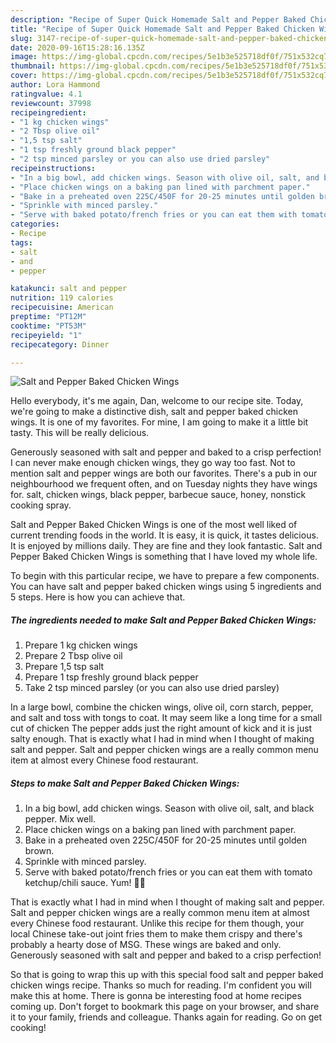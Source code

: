 ```yaml
---
description: "Recipe of Super Quick Homemade Salt and Pepper Baked Chicken Wings"
title: "Recipe of Super Quick Homemade Salt and Pepper Baked Chicken Wings"
slug: 3147-recipe-of-super-quick-homemade-salt-and-pepper-baked-chicken-wings
date: 2020-09-16T15:28:16.135Z
image: https://img-global.cpcdn.com/recipes/5e1b3e525718df0f/751x532cq70/salt-and-pepper-baked-chicken-wings-recipe-main-photo.jpg
thumbnail: https://img-global.cpcdn.com/recipes/5e1b3e525718df0f/751x532cq70/salt-and-pepper-baked-chicken-wings-recipe-main-photo.jpg
cover: https://img-global.cpcdn.com/recipes/5e1b3e525718df0f/751x532cq70/salt-and-pepper-baked-chicken-wings-recipe-main-photo.jpg
author: Lora Hammond
ratingvalue: 4.1
reviewcount: 37998
recipeingredient:
- "1 kg chicken wings"
- "2 Tbsp olive oil"
- "1,5 tsp salt"
- "1 tsp freshly ground black pepper"
- "2 tsp minced parsley or you can also use dried parsley"
recipeinstructions:
- "In a big bowl, add chicken wings. Season with olive oil, salt, and black pepper. Mix well."
- "Place chicken wings on a baking pan lined with parchment paper."
- "Bake in a preheated oven 225C/450F for 20-25 minutes until golden brown."
- "Sprinkle with minced parsley."
- "Serve with baked potato/french fries or you can eat them with tomato ketchup/chili sauce. Yum! 👍🏻"
categories:
- Recipe
tags:
- salt
- and
- pepper

katakunci: salt and pepper 
nutrition: 119 calories
recipecuisine: American
preptime: "PT12M"
cooktime: "PT53M"
recipeyield: "1"
recipecategory: Dinner

---
```



![Salt and Pepper Baked Chicken Wings](https://img-global.cpcdn.com/recipes/5e1b3e525718df0f/751x532cq70/salt-and-pepper-baked-chicken-wings-recipe-main-photo.jpg)

Hello everybody, it's me again, Dan, welcome to our recipe site. Today, we're going to make a distinctive dish, salt and pepper baked chicken wings. It is one of my favorites. For mine, I am going to make it a little bit tasty. This will be really delicious.

Generously seasoned with salt and pepper and baked to a crisp perfection! I can never make enough chicken wings, they go way too fast. Not to mention salt and pepper wings are both our favorites. There&#39;s a pub in our neighbourhood we frequent often, and on Tuesday nights they have wings for. salt, chicken wings, black pepper, barbecue sauce, honey, nonstick cooking spray.

Salt and Pepper Baked Chicken Wings is one of the most well liked of current trending foods in the world. It is easy, it is quick, it tastes delicious. It is enjoyed by millions daily. They are fine and they look fantastic. Salt and Pepper Baked Chicken Wings is something that I have loved my whole life.


To begin with this particular recipe, we have to prepare a few components. You can have salt and pepper baked chicken wings using 5 ingredients and 5 steps. Here is how you can achieve that.

<!--inarticleads1-->

##### The ingredients needed to make Salt and Pepper Baked Chicken Wings:

1. Prepare 1 kg chicken wings
1. Prepare 2 Tbsp olive oil
1. Prepare 1,5 tsp salt
1. Prepare 1 tsp freshly ground black pepper
1. Take 2 tsp minced parsley (or you can also use dried parsley)


In a large bowl, combine the chicken wings, olive oil, corn starch, pepper, and salt and toss with tongs to coat. It may seem like a long time for a small cut of chicken The pepper adds just the right amount of kick and it is just salty enough. That is exactly what I had in mind when I thought of making salt and pepper. Salt and pepper chicken wings are a really common menu item at almost every Chinese food restaurant. 

<!--inarticleads2-->

##### Steps to make Salt and Pepper Baked Chicken Wings:

1. In a big bowl, add chicken wings. Season with olive oil, salt, and black pepper. Mix well.
1. Place chicken wings on a baking pan lined with parchment paper.
1. Bake in a preheated oven 225C/450F for 20-25 minutes until golden brown.
1. Sprinkle with minced parsley.
1. Serve with baked potato/french fries or you can eat them with tomato ketchup/chili sauce. Yum! 👍🏻


That is exactly what I had in mind when I thought of making salt and pepper. Salt and pepper chicken wings are a really common menu item at almost every Chinese food restaurant. Unlike this recipe for them though, your local Chinese take-out joint fries them to make them crispy and there&#39;s probably a hearty dose of MSG. These wings are baked and only. Generously seasoned with salt and pepper and baked to a crisp perfection! 

So that is going to wrap this up with this special food salt and pepper baked chicken wings recipe. Thanks so much for reading. I'm confident you will make this at home. There is gonna be interesting food at home recipes coming up. Don't forget to bookmark this page on your browser, and share it to your family, friends and colleague. Thanks again for reading. Go on get cooking!
